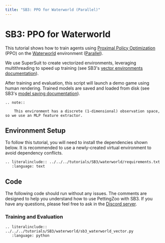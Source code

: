 ```yaml
---
title: "SB3: PPO for Waterworld (Parallel)"
---
```


# SB3: PPO for Waterworld

This tutorial shows how to train agents using [Proximal Policy Optimization](https://stable-baselines3.readthedocs.io/en/master/modules/ppo.html) (PPO) on the [Waterworld](/environments/sisl/waterworld/) environment ([Parallel](/api/parallel/)).

We use SuperSuit to create vectorized environments, leveraging multithreading to speed up training (see SB3's [vector environments documentation](https://stable-baselines3.readthedocs.io/en/master/guide/vec_envs.html)).

After training and evaluation, this script will launch a demo game using human rendering. Trained models are saved and loaded from disk (see SB3's [model saving documentation](https://stable-baselines3.readthedocs.io/en/master/guide/save_format.html)).
```{eval-rst}
.. note::

    This environment has a discrete (1-dimensional) observation space, so we use an MLP feature extractor.
```


## Environment Setup
To follow this tutorial, you will need to install the dependencies shown below. It is recommended to use a newly-created virtual environment to avoid dependency conflicts.
```{eval-rst}
.. literalinclude:: ../../../tutorials/SB3/waterworld/requirements.txt
   :language: text
```

## Code
The following code should run without any issues. The comments are designed to help you understand how to use PettingZoo with SB3. If you have any questions, please feel free to ask in the [Discord server](https://discord.gg/nhvKkYa6qX).

### Training and Evaluation

```{eval-rst}
.. literalinclude:: ../../../tutorials/SB3/waterworld/sb3_waterworld_vector.py
   :language: python
```

